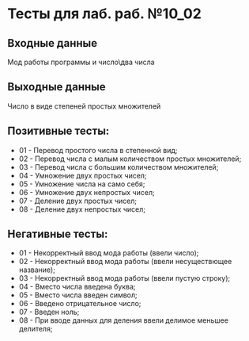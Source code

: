 # Тесты для лаб. раб. №10_02

## Входные данные
Мод работы программы и число\два числа

## Выходные данные
Число в виде степеней простых множителей

## Позитивные тесты:
- 01 - Перевод простого числа в степенной вид;
- 02 - Перевод числа с малым количеством простых множителей;
- 03 - Перевод числа с большим количеством множителей;
- 04 - Умножение двух простых чисел;
- 05 - Умножение числа на само себя;
- 06 - Умножение двух непростых чисел;
- 07 - Деление двух простых чисел;
- 08 - Деление двух непростых чисел;

## Негативные тесты:
- 01 - Некорректный ввод мода работы (ввели число);
- 02 - Некорректный ввод мода работы (ввели несуществющее название);
- 03 - Некорректный ввод мода работы (ввели пустую строку);
- 04 - Вместо числа введена буква;
- 05 - Вместо числа введен символ;
- 06 - Введено отрицательное число;
- 07 - Введен ноль;
- 08 - При вводе данных для деления ввели делимое меньшее делителя;
